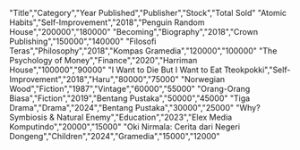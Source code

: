 "Title","Category","Year Published","Publisher","Stock","Total Sold"
"Atomic Habits","Self-Improvement","2018","Penguin Random House","200000","180000"
"Becoming","Biography","2018","Crown Publishing","150000","140000"
"Filosofi Teras","Philosophy","2018","Kompas Gramedia","120000","100000"
"The Psychology of Money","Finance","2020","Harriman House","100000","90000"
"I Want to Die But I Want to Eat Tteokpokki","Self-Improvement","2018","Haru","80000","75000"
"Norwegian Wood","Fiction","1987","Vintage","60000","55000"
"Orang-Orang Biasa","Fiction","2019","Bentang Pustaka","50000","45000"
"Tiga Drama","Drama","2024","Bentang Pustaka","30000","25000"
"Why? Symbiosis & Natural Enemy","Education","2023","Elex Media Komputindo","20000","15000"
"Oki Nirmala: Cerita dari Negeri Dongeng","Children","2024","Gramedia","15000","12000"
